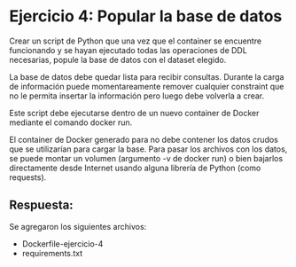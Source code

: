 # Ejercicio 4: Popular la base de datos

Crear un script de Python que una vez que el container se encuentre funcionando y se hayan ejecutado todas las operaciones de DDL necesarias, popule la base de datos con el dataset elegido.

La base de datos debe quedar lista para recibir consultas. Durante la carga de información puede momentareamente remover cualquier constraint que no le permita insertar la información pero luego debe volverla a crear.

Este script debe ejecutarse dentro de un nuevo container de Docker mediante el comando docker run.

El container de Docker generado para no debe contener los datos crudos que se utilizarían para cargar la base. Para pasar los archivos con los datos, se puede montar un volumen (argumento -v de docker run) o bien bajarlos directamente desde Internet usando alguna librería de Python (como requests).

## Respuesta:

Se agregaron los siguientes archivos:

- Dockerfile-ejercicio-4
- requirements.txt
  
